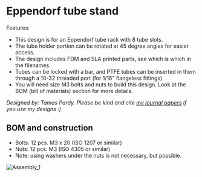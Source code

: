 # Eppendorf tube stand

Features:
- This design is for an Eppendorf tube rack with 8 tube slots. 
- The tube holder portion can be rotated at 45 degree angles for easier access. 
- The design includes FDM and SLA printed parts, see which is which in the filenames.
- Tubes can be locked with a bar, and PTFE tubes can be inserted in them through a 10-32 threaded port (for 1/16" flangeless fittings)
- You will need size M3 bolts and nuts to build this design. Look at the BOM (bill of materials) section for more details. 

*Designed by: Tamas Pardy.*
*Please be kind and cite [my journal papers](https://orcid.org/0000-0003-1360-4201) if you use my designs :)*

## BOM and construction

- Bolts: 12 pcs. M3 x 20 (ISO 1207 or similar)
- Nuts: 12 pcs. M3 (ISO 4305 or similar)
- Note: using washers under the nuts is not necessary, but possible.  

![Assembly_1](https://user-images.githubusercontent.com/88547337/130583195-e2bb8722-4bb5-412e-ad9a-b2eb15fc69c9.JPG)
